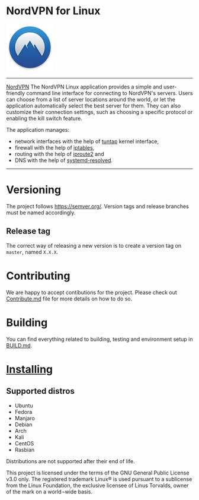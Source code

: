 # NordVPN for Linux

![icon](./assets/icon.svg)

---

[NordVPN](https://nordvpn.com/features/) The NordVPN Linux application provides a simple and user-friendly command line interface for connecting to NordVPN's servers.
Users can choose from a list of server locations around the world, or let the application automatically select the best server for them. 
They can also customize their connection settings, such as choosing a specific protocol or enabling the kill switch feature.


The application manages:
- network interfaces with the help of [tuntap](https://elixir.bootlin.com/linux/v6.0/source/Documentation/networking/tuntap.rst) kernel interface,
- firewall with the help of [iptables](https://www.netfilter.org/projects/iptables/index.html),
- routing with the help of [iproute2](https://wiki.linuxfoundation.org/networking/iproute2) and
- DNS with the help of [systemd-resolved](https://www.freedesktop.org/software/systemd/man/systemd-resolved.service.html).

---

# Versioning
The project follows https://semver.org/. Version tags and release branches must be named accordingly.

## Release tag
The correct way of releasing a new version is to create a version tag on `master`, named `X.X.X`.

# Contributing
We are happy to accept contibutions for the project. Please check out [Contribute.md](./CONTRIBUTE.md) file for more details on how to do so.

# Building
You can find everything related to building, testing and environment setup in [BUILD.md](BUILD.md).

# [Installing](https://nordvpn.com/download/linux/#install-nordvpn)

## Supported distros
* Ubuntu
* Fedora
* Manjaro
* Debian
* Arch
* Kali
* CentOS
* Rasbian

Distributions are not supported after their end of life.

This project is licensed under the terms of the GNU General Public License v3.0 only.
The registered trademark Linux® is used pursuant to a sublicense from the Linux Foundation, the exclusive licensee of Linus Torvalds, owner of the mark on a world¬wide basis.